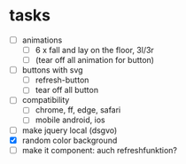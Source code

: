 # tasks
- [ ] animations
  - [ ] 6 x fall and lay on the floor, 3l/3r
  - [ ] (tear off all animation for button)
- [ ] buttons with svg
  - [ ] refresh-button
  - [ ] tear off all button
- [ ] compatibility
  - [ ] chrome, ff, edge, safari
  - [ ] mobile android, ios
- [ ] make jquery local (dsgvo)
- [x] random color background
- [ ] make it component: auch refreshfunktion?